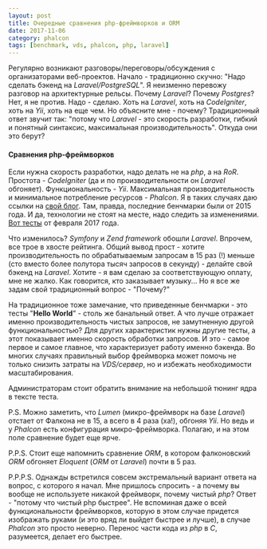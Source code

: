 ```yaml
---
layout: post
title: Очередные сравнения php-фреймворков и ORM
date: 2017-11-06
category: phalcon
tags: [benchmark, vds, phalcon, php, laravel]
---
```


Регулярно возникают разговоры/переговоры/обсуждения с организаторами веб-проектов. Начало - традиционно скучно: "Надо сделать бэкенд на *Laravel/PostgreSQL*". Я неизменно перевожу разговор на архитектурные рельсы. Почему *Laravel*? Почему *Postgres*? Нет, я не против. Надо - сделаю. Хоть на *Laravel*, хоть на *CodeIgniter*, хоть на *Yii*, хоть на еще чем. Но объясните мне - почему? Традиционный ответ звучит так: "потому что *Laravel* - это скорость разработки, гибкий и понятный синтаксис, максимальная производительность". Откуда они это берут?

#### Сравнения php-фреймворков

Если нужна скорость разработки, надо делать не на *php*, а на *RoR*. Простота - *CodeIgniter* (да и по производительности он *Laravel* обгоняет). Функциональность - *Yii*. Максимальная производительность и минимальное потребление ресурсов - *Phalcon*. Я в таких случаях даю ссылки на [свой блог](https://rifco.ru/?s=phalcon+benchmark). Там, правда, последние бенчмарки были от 2015 года. И да, технологии не стоят на месте, надо следить за изменениями. [Вот тесты](https://github.com/kenjis/php-framework-benchmark) от февраля 2017 года.

Что изменилось? *Symfony* и *Zend framework* обошли *Laravel*. Впрочем, все трое в хвосте рейтинга. Общий вывод прост - хотите производительность по обрабатываемым запросам в 15 раз (!) меньше (сто вместо более полутора тысяч запросов в секунду) - делайте свой бэкенд на *Laravel*. Хотите - я вам сделаю за соответствующую оплату, мне не жалко. Как говорится, кто заказывает музыку... Но я все же задам свой традиционный вопрос - "Почему?"

На традиционное тоже замечание, что приведенные бенчмарки - это тесты "**Hello World**" - столь же банальный ответ. А что лучше отражает именно производительность чистых запросов, не замутненную другой функциональностью? Для других характеристик нужны другие тесты, а этот показывает именно скорость обработки запросов. И это - самое первое и самое главное, что характеризует работу именно бэкенда. Во многих случаях правильный выбор фреймворка может помочь не только снизить затраты на *VDS/сервер*, но и избежать необходимости масштабирования.

Администраторам стоит обратить внимание на небольшой тюнинг ядра в тексте теста.

P.S. Можно заметить, что *Lumen* (микро-фреймворк на базе *Laravel*) отстает от Фалкона не в 15, а всего в 4 раза (ха!), обгоняя *Yii*. Но ведь и у *Phalcon* есть конфигурация микро-фреймворка. Полагаю, и на этом поле сравнение будет еще ярче.

P.P.S. Стоит еще напомнить сравнение *ORM*, в котором фалконовский *ORM* обгоняет *Eloquent* (*ORM* от *Laravel*) почти в 5 раз.

P.P.P.S. Однажды встретился совсем экстремальный вариант ответа на вопрос, с которого я начал. Мне пришлось спросить - а почему вы вообще не используете никакой фреймворк, почему чистый *php*? Ответ - "потому что чистый php быстрее". Не вспоминая даже о всей функциональности фреймворков, которую в этом случае придется изображать руками (и это вряд ли выйдет быстрее и лучше), в случае *Phalcon* это просто неверно. Перенос части кода из *php* в *C*, разумеется, делает его быстрее.
